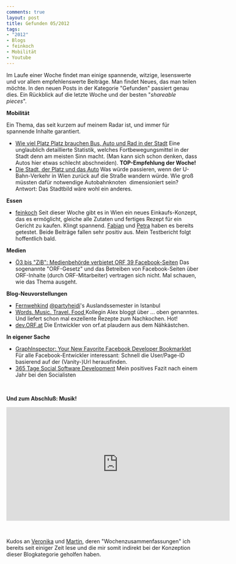```yaml
---
comments: true
layout: post
title: Gefunden 05/2012
tags:
- "2012"
- Blogs
- feinkoch
- Mobilität
- Youtube
---
```

Im Laufe einer Woche findet man einige spannende, witzige, lesenswerte und vor allem empfehlenswerte Beiträge. Man findet Neues, das man teilen möchte. In den neuen Posts in der Kategorie "Gefunden" passiert genau dies. Ein Rückblick auf die letzte Woche und der besten "<em>shareable pieces</em>". 

<strong>Mobilität</strong>

Ein Thema, das seit kurzem auf meinem Radar ist, und immer für spannende Inhalte garantiert.
<ul>
	<li><a href="http://zurpolitik.com/2012/01/26/wie-viel-platz-brauchen-bus-auto-und-rad-in-der-stadt/">Wie viel Platz Platz brauchen Bus, Auto und Rad in der Stadt</a>
Eine unglaublich detaillierte Statistik, welches Fortbewegungsmittel in der Stadt denn am meisten Sinn macht. (Man kann sich schon denken, dass Autos hier etwas schlecht abschneiden). <strong><strong>TOP-Empfehlung der Woche!</strong></strong></li>
	<li><a href="http://chorherr.twoday.net/stories/64960573/">Die Stadt, der Platz und das Auto</a><strong>
</strong>Was würde passieren, wenn der U-Bahn-Verkehr in Wien zurück auf die Straße wandern würde. Wie groß müssten dafür notwendige Autobahnknoten  dimensioniert sein? Antwort: Das Stadtbild wäre wohl ein anderes.</li>
</ul>
<strong>Essen</strong>
<ul>
	<li><a href="http://feinkoch.org/">feinkoch</a>
Seit dieser Woche gibt es in Wien ein neues Einkaufs-Konzept, das es ermöglicht, gleiche alle Zutaten und fertiges Rezept für ein Gericht zu kaufen. Klingt spannend. <a href="http://www.fabianpimminger.com/wien-2/feinkoch-lokal-tipp-fur-hobby-koche-oder-die-die-es-noch-werden-wollen/">Fabian</a> und <a href="http://www.mitmilch.at/pixi/archives/4756">Petra</a> haben es bereits getestet. Beide Beiträge fallen sehr positiv aus. Mein Testbericht folgt hoffentlich bald.</li>
</ul>
<strong>Medien</strong>
<ul>
	<li><a href="http://derstandard.at/1328162361795/Online-Praesenz-Oe3-bis-ZiB-Medienbehoerde-verbietet-ORF-39-Facebook-Seiten">Ö3 bis "ZiB": Medienbehörde verbietet ORF 39 Facebook-Seiten</a>
Das sogenannte "ORF-Gesetz" und das Betreiben von Facebook-Seiten über ORF-Inhalte (durch ORF-Mitarbeiter) vertragen sich nicht. Mal schauen, wie das Thema ausgeht.</li>
</ul>
<div>

<strong>Blog-Neuvorstellungen</strong>
<ul>
	<li><a href="http://fernwehkind.wordpress.com/">Fernwehkind</a>
<a href="https://twitter.com/partyheidi">@partyheidi</a>'s Auslandssemester in Istanbul</li>
	<li><a href="http://mindstillgrows.wordpress.com/about/">Words. Music. Travel. Food
</a>Kollegin Alex bloggt über ... oben genanntes. Und liefert schon mal exzellente Rezepte zum Nachkochen. Hot!</li>
	<li><a href="http://dev.orf.at/">dev.ORF.at</a>
Die Entwickler von orf.at plaudern aus dem Nähkästchen.</li>
</ul>
</div>
<strong>In eigener Sache</strong>
<ul>
	<li><a href="http://die.socialisten.at/2012/01/graphinspector-your-new-favorite-facebook-developer-bookmarklet/">GraphInspector: Your New Favorite Facebook Developer Bookmarklet</a>
Für alle Facebook-Entwickler interessant: Schnell die User/Page-ID basierend auf der (Vanity-)Url herausfinden.</li>
	<li><a title="365 Tage Social Software Development" href="http://johannes.nagl.name/2012/365-tage-social-software-development/">365 Tage Social Software Development</a>
Mein positives Fazit nach einem Jahr bei den Socialisten</li>
</ul>
&nbsp;

<strong>Und zum Abschluß: Musik!</strong>

<iframe src="https://www.youtube-nocookie.com/embed/ADP65wbBUpc" frameborder="0" width="584" height="297"></iframe>

&nbsp;

Kudos an <a href="http://www.amhochsitz.at/fundstuck/beste-wochenreste-altbewahrt-kommt-immer-gut">Veronika</a> und <a href="http://martinschmidler.com/2012/01/leseliste-kw4/">Martin</a>, deren "Wochenzusammenfassungen" ich bereits seit einiger Zeit lese und die mir somit indirekt bei der Konzeption dieser Blogkategorie geholfen haben.
